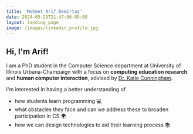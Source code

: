 ```yaml
---
title: 'Mehmet Arif Demirtaş'
date: 2024-05-23T21:47:06-05:00
layout: landing_page
image: /images/linkedin_profile.jpg
---
```


## Hi, I'm **Arif**!
I am a PhD student in the Computer Science department at University of Illinois Urbana-Champaign with a focus on **computing education research** and **human computer interaction**, advised by [Dr. Katie Cunningham](https://www.kicunningham.com/). 

I'm interested in having a better understanding of 
- how students learn programming 💻
- what obstacles they face and can we address these to broaden participation in CS 🌍
- how we can design technologies to aid their learning process 📚


<!-- ## Latest News
- **[Date]**: [Your latest news]
- **[Date]**: [Another piece of news]
 -->